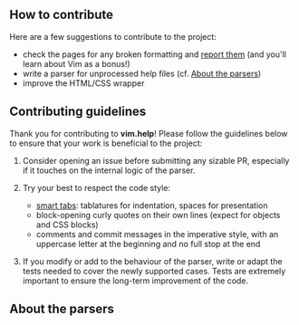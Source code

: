 ## How to contribute

Here are a few suggestions to contribute to the project:
  * check the pages for any broken formatting and [report them](https://github.com/cheap-glitch/vim.help/issues/new?labels=bug%2C+parser&template=1_parsing_error.md)
    (and you'll learn about Vim as a bonus!)
  * write a parser for unprocessed help files (cf. [About the parsers](#about-the-parser))
  * improve the HTML/CSS wrapper

## Contributing guidelines

Thank you for  contributing to **vim.help**! Please follow  the guidelines below
to ensure that your work is beneficial to the project:

1. Consider opening an issue before submitting any sizable PR, especially
   if it touches on the internal logic of the parser.

2. Try your best to respect the code style:
    * [smart  tabs](https://www.emacswiki.org/emacs/SmartTabs):  tablatures  for
      indentation, spaces for presentation
    * block-opening curly quotes on their  own lines (expect for objects and CSS
      blocks)
    * comments  and commit messages in  the imperative style, with  an uppercase
      letter at the beginning and no full stop at the end

3. If you modify or add to the behaviour of the parser, write or adapt the tests
   needed to cover  the newly supported cases. Tests are  extremely important to
   ensure the long-term improvement of the code.

## About the parsers

<!-- @TODO -->
